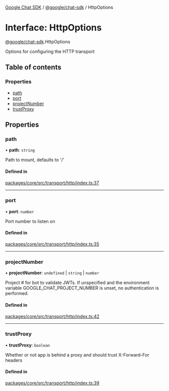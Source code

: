 [Google Chat SDK](../README.md) / [@google/chat-sdk](../modules/google_chat_sdk.md) / HttpOptions

# Interface: HttpOptions

[@google/chat-sdk](../modules/google_chat_sdk.md).HttpOptions

Options for configuring the HTTP transport

## Table of contents

### Properties

- [path](google_chat_sdk.HttpOptions.md#path)
- [port](google_chat_sdk.HttpOptions.md#port)
- [projectNumber](google_chat_sdk.HttpOptions.md#projectnumber)
- [trustProxy](google_chat_sdk.HttpOptions.md#trustproxy)

## Properties

### path

• **path**: `string`

Path to mount, defaults to '/'

#### Defined in

[packages/core/src/transport/http/index.ts:37](https://github.com/googlestaging/chat-framework-nodejs/blob/1a0ee86/packages/core/src/transport/http/index.ts#L37)

___

### port

• **port**: `number`

Port number to listen on

#### Defined in

[packages/core/src/transport/http/index.ts:35](https://github.com/googlestaging/chat-framework-nodejs/blob/1a0ee86/packages/core/src/transport/http/index.ts#L35)

___

### projectNumber

• **projectNumber**: `undefined` \| `string` \| `number`

Project # for bot to validate JWTs. If unspecified and the environment variable
GOOGLE_CHAT_PROJECT_NUMBER is unset, no authentication is performed.

#### Defined in

[packages/core/src/transport/http/index.ts:42](https://github.com/googlestaging/chat-framework-nodejs/blob/1a0ee86/packages/core/src/transport/http/index.ts#L42)

___

### trustProxy

• **trustProxy**: `boolean`

Whether or not app is behind a proxy and should trust X-Forward-For headers

#### Defined in

[packages/core/src/transport/http/index.ts:39](https://github.com/googlestaging/chat-framework-nodejs/blob/1a0ee86/packages/core/src/transport/http/index.ts#L39)
